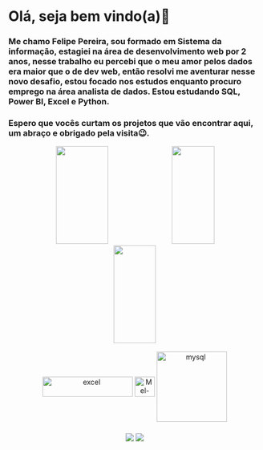 # Olá, seja bem vindo(a)👋
### Me chamo Felipe Pereira, sou formado em Sistema da informação, estagiei na área de desenvolvimento web por 2 anos, nesse trabalho eu percebi que o meu amor pelos dados era maior que o de dev web, então resolvi me aventurar nesse novo desafio, estou focado nos estudos enquanto procuro emprego na área analista de dados. Estou estudando SQL, Power BI, Excel e Python.
### Espero que vocês curtam os projetos que vão encontrar aqui, um abraço e obrigado pela visita😉.

<!--
**felipe-pereira-analista-de-dados/felipe-pereira-analista-de-dados** is a ✨ _special_ ✨ repository because its `README.md` (this file) appears on your GitHub profile.

Here are some ideas to get you started:

- 🔭 I’m currently working on ...
- 🌱 I’m currently learning ...
- 👯 I’m looking to collaborate on ...
- 🤔 I’m looking for help with ...
- 💬 Ask me about ...
- 📫 How to reach me: ...
- 😄 Pronouns: ...
- ⚡ Fun fact: ...
-->

<div align="center">
   <img width="45.5%" height="195px" src="https://github-readme-stats.vercel.app/api?username=felipe-pereira-analista-de-dados&show_icons=true&theme=merko&PAT_1">
   <img width="41%" height="195px" src="https://github-readme-stats.vercel.app/api/top-langs/?username=felipe-pereira-analista-de-dados&hide_progress=true&theme=merko&PAT_">
      <img width="41%" height="195px" src="https://github-readme-stats.vercel.app/api/top-langs/?username=felipe-pereira-analista-de-dados&theme=blue-green">
</div>

<div style="display: inline_block" align="center"><br>
  <img align="center" alt="excel" height="40" width="180" src="https://img.shields.io/badge/Microsoft_Excel-217346?style=for-the-badge&logo=microsoft-excel&logoColor=white">
     <img align="center" alt="Mel-Python" height="40" width="40" src="https://user-images.githubusercontent.com/74038190/212257472-08e52665-c503-4bd9-aa20-f5a4dae769b5.gif">
  <img align="center" alt="mysql" heigth="40" width="140" src="https://img.shields.io/badge/Oracle-F80000?style=for-the-badge&logo=Oracle&logoColor=white">

</div>

###

<div align="center">
   <a href="https://www.linkedin.com/in/felipe-pereira-analista-de-dados-jr/" target="_blank"><img src="https://img.shields.io/badge/-LinkedIn-%230077B5?style=for-the-badge&logo=linkedin&logoColor=white" target="_blank"></a> 
   <a href = "mailto:felipe.pereira.lee@gmail.com"><img src="https://img.shields.io/badge/-Gmail-%23333?style=for-the-badge&logo=gmail&logoColor=white" target="_blank"></a>
</div>

